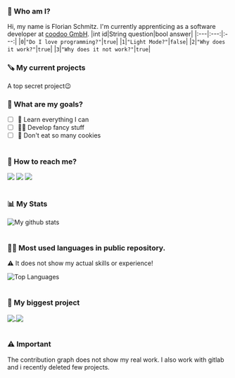 ### 🧑 Who am I?

Hi, my name is Florian Schmitz. I'm currently apprenticing as a software developer at [coodoo GmbH](https://coodoo.de).
|int id|String question|bool answer|
|:---|:---:|:---:|
|`0`|`"Do I love programming?"`|`true`|
|`1`|`"Light Mode?"`|`false`|
|`2`|`"Why does it work?"`|`true`|
|`3`|`"Why does it not work?"`|`true`|

### 🪚 My current projects
A top secret project😉

### 🎯 What are my goals?

- [ ] 📖 Learn everything I can
- [ ] 👨‍💻 Develop fancy stuff
- [ ] 🍪 Don't eat so many cookies
<br/><br/>

### 📱 How to reach me?

[![](https://img.shields.io/badge/Instagram-E4405F?style=for-the-badge&logo=instagram&logoColor=white)](https://www.instagram.com/flo.0705/)
[![](https://img.shields.io/badge/LinkedIn-0077B5?style=for-the-badge&logo=linkedin&logoColor=white)](https://www.linkedin.com/in/florian-schmitz-4b779522a/)
[![](https://img.shields.io/badge/Gmail-D14836?style=for-the-badge&logo=gmail&logoColor=white)](mailto:contact@flo-dev.me)
<br/><br/>

### 📊 My Stats

![My github stats](https://github-readme-stats.vercel.app/api?username=floodoo&hide=prs,issues,contribs&show_icons=true&theme=dark&hide_rank=true&include_all_commits=true&count_private=true&hide_border=true&custom_title=My%20Github%20Stats)
<br/><br/>

### 👨‍💻 Most used languages in public repository.
⚠️ It does not show my actual skills or experience!

![Top Languages](https://github-readme-stats.vercel.app/api/top-langs/?username=floodoo&theme=dark&layout=compact&hide_border=true)
<br/><br/>

### 🤖 My biggest project

<a href="https://github.com/floodoo/Joy-it-Grab-it-robot02-frontend">
  <img align="center" src="https://github-readme-stats.vercel.app/api/pin/?username=floodoo&repo=Joy-it-Grab-it-robot02-frontend&theme=dark&hide_border=true" />
</a>
<a href="https://github.com/floodoo/Joy-it-Grab-it-robot02-backend">
  <img align="center" src="https://github-readme-stats.vercel.app/api/pin/?username=floodoo&repo=Joy-it-Grab-it-robot02-backend&theme=dark&hide_border=true" />
</a>
<br/><br/>

### ⚠️ Important
The contribution graph does not show my real work. I also work with gitlab and i recently deleted few projects.
